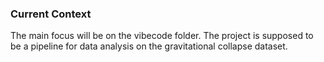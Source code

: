 ### Current Context

The main focus will be on the vibecode folder. The project is supposed to be a pipeline for data analysis on the gravitational collapse dataset.
